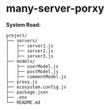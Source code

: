 # many-server-porxy

**System Road:**
```
project/
├── servers/
│   ├── server1.js
│   ├── server2.js
│   ├── server3.js
├── models/
│   ├── userModel.js
│   ├── postModel.js
│   ├── commentModel.js
├── proxy.js
├── ecosystem.config.js
├── package.json
├── .env
└── README.md
```